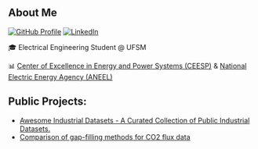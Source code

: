 ## About Me
[![GitHub Profile](https://img.shields.io/badge/GitHub-bernardogoltz-181717?style=flat&logo=github)](https://github.com/bernardogoltz) 
[![LinkedIn](https://img.shields.io/badge/LinkedIn-Bernardo_Ivo_Goltz-blue?style=flat&logo=linkedin)]([https://www.linkedin.com/in/bernardogoltz](https://www.linkedin.com/in/bernardo-ivo-goltz-b7b122141/))

🎓 Electrical Engineering Student @ UFSM 

📊 [Center of Excellence in Energy and Power Systems (CEESP)](https://ceesp.ufsm.br) & [National Electric Energy Agency (ANEEL)](https://www.gov.br/aneel/pt-br)

## Public Projects: 
- [Awesome Industrial Datasets - A Curated Collection of Public Industrial Datasets.](https://github.com/bernardogoltz/awesome-industrial-datasets)
- [Comparison of gap-filling methods for CO2 flux data](https://periodicos.ufsm.br/cienciaenatura/article/view/80997)



